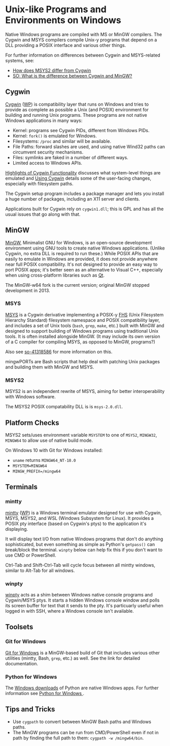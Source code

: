 Unix-like Programs and Environments on Windows
==============================================

Native Windows programs are compiled with MS or MinGW compilers. The
Cygwin and MSYS compilers compile Unix-y programs that depend on a DLL
providing a POSIX interface and various other things.

For further information on differences between Cygwin and MSYS-related
systems, see:

* [How does MSYS2 differ from Cygwin][msys2-diff]
* [SO: What is the difference between Cygwin and MinGW?][so-771756]


Cygwin
------

[Cygwin] \([WP][Cygwin-wp]) is compatibility layer that runs on
Windows and tries to provide as complete as possible a Unix (and
POSIX) environment for building and running Unix programs. These
programs are not native Windows applications in many ways:
- Kernel: programs see Cygwin PIDs, different from Windows PIDs.
- Kernel: `fork()` is emulated for Windows.
- Filesystems: `/proc` and similar will be available.
- File Paths: forward slashes are used, and using native Wind32 paths
  can circumvent security mechanisms.
- Files: symlinks are faked in a number of different ways.
- Limited access to Windows APIs.

[Highlights of Cygwin Functionality][cyg-hi] discusses what
system-level things are emulated and [Using Cygwin][cyg-use] details
some of the user-facing changes, especially with filesystem paths.

The Cygwin setup program includes a package manager and lets you
install a huge number of packages, including an X11 server and
clients.

Applications built for Cygwin rely on `cygwin1.dll`; this is GPL and
has all the usual issues that go along with that.


MinGW
-----

[MinGW], Minimalist GNU for Windows, is an open-source development
environment using GNU tools to create native Windows applications.
(Unlike Cygwin, no extra DLL is required to run these.) While POSIX
APIs that are easily to emulate in Windows are provided, it does not
provide anywhere near full POSIX compatibility. It's not designed to
provide an easy way to port POSIX apps; it's better seen as an
alternative to Visual C++, especially when using cross-platform
libraries such as [Qt].

The MinGW-w64 fork is the current version; original MinGW stopped
development in 2013.

### MSYS

[MSYS] is a Cygwin derivative implementing a POSIX-y [FHS] \(Unix
Filesystem Hierarchy Standard) filesystem namespace and POSIX
compatibility layer, and includes a set of Unix tools (`bash`, `grep`,
`make`, etc.) built with MinGW and designed to support building of
Windows programs using traditional Unix tools. It is often installed
alongside MinGW. (It may include its own version of a C compiler for
compiling MSYS, as opposed to MinGW, programs?)

Also see [so-41318586] for more information on this.

mingwPORTs are Bash scripts that help deal with patching Unix packages
and building them with MinGW and MSYS.

### MSYS2

MSYS2 is an independent rewrite of MSYS, aiming for better
interoperability with Windows software.

The MSYS2 POSIX compatability DLL is is `msys-2.0.dll`.


Platform Checks
---------------

MSYS2 sets/uses environment variable `MSYSTEM` to one of `MSYS2`,
`MINGW32`, `MINGW64` to allow use of native build mode.

On Windows 10 with Git for Windows installed:
* `uname` returns `MINGW64_NT-10.0`
* `MSYSTEM=MINGW64`
* `MINGW_PREFIX=/mingw64`


Terminals
---------

### mintty

[mintty] \([WP][mintty-wp]) is a Windows terminal emulator designed
for use with Cygwin, MSYS, MSYS2, and WSL (Windows Subsystem for
Linux). It provides a POSIX pty interface (based on Cygwin's ptys) to
the application it's displaying.

It will display text I/O from native Windows programs that don't do
anything sophisticated, but even something as simple as Python's
`getpass()` can break/block the terminal. `winpty` below can help fix
this if you don't want to use CMD or PowerShell.

Ctrl-Tab and Shift-Ctrl-Tab will cycle focus between all mintty
windows, similar to Alt-Tab for all windows.

### winpty

[winpty] acts as a shim between Windows native console programs and
Cygwin/MSYS ptys. It starts a hidden Windows console window and polls
its screen buffer for text that it sends to the pty. It's particuarly
useful when logged in with SSH, where a Windows console isn't
available.


Toolsets
--------

### Git for Windows

[Git for Windows](../git/win.md) is a MinGW-based build of Git that
includes various other utilities (mintty, Bash, `grep`, etc.) as well.
See the link for detailed documentation.

### Python for Windows

The [Windows downloads][py-win-dl] of Python are native Windows apps.
For further information see [Python for Windows
](../lang/python/runtime/win.md).


Tips and Tricks
---------------

* Use `cygpath` to convert between MinGW Bash paths and Windows paths.
* The MinGW programs can be run from CMD/PowerShell even if not in path
  by finding the full path to them: `cygpath -w /mingw64/bin`.



[Cyg-hi]: https://www.cygwin.com/cygwin-ug-net/highlights.html
[Cyg-use]: https://www.cygwin.com/cygwin-ug-net/using.html#
[Cygwin-wp]: https://en.wikipedia.org/wiki/Cygwin
[Cygwin]: http://cygwin.com/
[FHS]: http://www.pathname.com/fhs/
[MSYS2]: https://github.com/msys2/msys2/wiki/
[MSYS]: http://www.mingw.org/wiki/MSYS
[MinGW]: https://en.wikipedia.org/wiki/MinGW
[Qt]: https://en.wikipedia.org/wiki/Qt_(software)
[mintty-wp]: https://en.wikipedia.org/wiki/Mintty
[mintty]: https://mintty.github.io/
[msys2-diff]: https://github.com/msys2/msys2/wiki/How-does-MSYS2-differ-from-Cygwin
[py-win-dl]: https://www.python.org/downloads/windows/
[so-41318586]: https://stackoverflow.com/a/41318586/107294
[so-771756]: https://stackoverflow.com/q/771756/107294
[winpty]: https://github.com/rprichard/winpty
